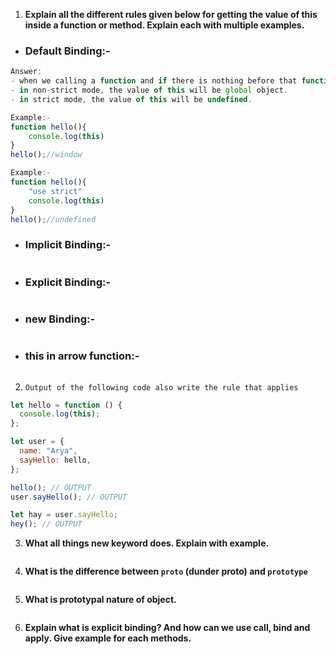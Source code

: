 1. **Explain all the different rules given below for getting the value of this inside a function or method. Explain each with multiple examples.**

- ### Default Binding:-

```js
Answer:
- when we calling a function and if there is nothing before that function then the value of this will be window.
- in non-strict mode, the value of this will be global object.
- in strict mode, the value of this will be undefined.

Example:-
function hello(){
    console.log(this)
}
hello();//window

Example:-
function hello(){
    "use strict"
    console.log(this)
}
hello();//undefined
```

- ### Implicit Binding:-

```js

```

- ### Explicit Binding:-

```js

```

- ### new Binding:-

```js

```

- ### this in arrow function:-

```js

```

2. `Output of the following code also write the rule that applies`

```js
let hello = function () {
  console.log(this);
};

let user = {
  name: "Arya",
  sayHello: hello,
};

hello(); // OUTPUT
user.sayHello(); // OUTPUT

let hay = user.sayHello;
hey(); // OUTPUT
```

3. **What all things new keyword does. Explain with example.**

```js

```

4. **What is the difference between `proto` (dunder proto) and `prototype`**

```js

```

5. **What is prototypal nature of object.**

```js

```

6. **Explain what is explicit binding? And how can we use call, bind and apply. Give example for each methods.**

```js

```
